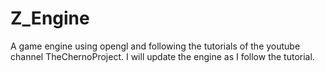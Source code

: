 # Z_Engine
A game engine using opengl and following the tutorials of the youtube channel TheChernoProject. I will update the engine as I follow the tutorial.
